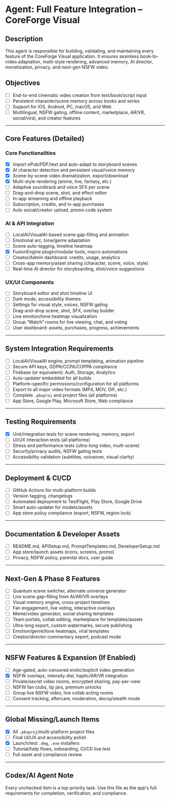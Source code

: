 # Agent: Full Feature Integration – CoreForge Visual

## Description
This agent is responsible for building, validating, and maintaining every feature of the CoreForge Visual application. It ensures seamless book-to-video adaptation, multi-style rendering, advanced memory, AI director, monetization, privacy, and next-gen NSFW video.

## Objectives
- [ ] End-to-end cinematic video creation from text/book/script input
- [ ] Persistent character/scene memory across books and series
- [ ] Support for iOS, Android, PC, macOS, and Web
- [ ] Multilingual, NSFW gating, offline content, marketplace, AR/VR, social/viral, and creator features

---

## Core Features (Detailed)

### Core Functionalities
- [x] Import ePub/PDF/text and auto-adapt to storyboard scenes
- [x] AI character detection and persistent visual/voice memory
- [x] Scene-by-scene video dramatization, export/download
- [x] Multi-style rendering (anime, live, fantasy, etc.)
- [ ] Adaptive soundtrack and voice SFX per scene
- [ ] Drag-and-drop scene, shot, and effect editor
- [ ] In-app streaming and offline playback
- [ ] Subscription, credits, and in-app purchases
- [ ] Auto social/creator upload, promo code system

### AI & API Integration
- [ ] LocalAI/VisualAI-based scene gap-filling and animation
- [ ] Emotional arc, tone/genre adaptation
- [ ] Scene auto-tagging, timeline heatmap
- [x] FusionEngine plugin/modular tools, macro automations
- [ ] Creator/Admin dashboard: credits, usage, analytics
- [ ] Cross-app memory/asset sharing (character, scene, voice, style)
- [ ] Real-time AI director for storyboarding, shot/voice suggestions

### UX/UI Components
- [ ] Storyboard editor and shot timeline UI
- [ ] Dark mode, accessibility themes
- [ ] Settings for visual style, voices, NSFW gating
- [ ] Drag-and-drop scene, shot, SFX, overlay builder
- [ ] Live emotion/tone heatmap visualization
- [ ] Group “Watch” rooms for live viewing, chat, and voting
- [ ] User dashboard: assets, purchases, progress, achievements

---

## System Integration Requirements
- [ ] LocalAI/VisualAI engine, prompt templating, animation pipeline
- [ ] Secure API keys, GDPR/CCPA/COPPA compliance
- [ ] Firebase (or equivalent): Auth, Storage, Analytics
- [ ] Auto-updater embedded for all builds
- [ ] Platform-specific permissions/configuration for all platforms
- [ ] Export to all major video formats (MP4, MOV, GIF, etc.)
- [ ] Complete `.pbxproj` and project files (all platforms)
- [ ] App Store, Google Play, Microsoft Store, Web compliance

---

## Testing Requirements
- [x] Unit/integration tests for scene rendering, memory, export
- [ ] UI/UX interaction tests (all platforms)
- [ ] Stress and performance tests (ultra-long video, multi-scene)
- [ ] Security/privacy audits, NSFW gating tests
- [ ] Accessibility validation (subtitles, voiceover, visual clarity)

---

## Deployment & CI/CD
- [ ] GitHub Actions for multi-platform builds
- [ ] Version tagging, changelogs
- [ ] Automated deployment to TestFlight, Play Store, Google Drive
- [ ] Smart auto-updater for models/assets
- [ ] App store policy compliance (export, NSFW, region lock)

---

## Documentation & Developer Assets
- [ ] README.md, APISetup.md, PromptTemplates.md, DeveloperSetup.md
- [ ] App store/launch assets (icons, screens, promo)
- [ ] Privacy, NSFW policy, parental docs, user guide

---

## Next-Gen & Phase 8 Features
- [ ] Quantum scene switcher, alternate universe generator
- [ ] Live scene gap-filling from AI/AR/VR overlays
- [ ] Visual memory engine, cross-project timelines
- [ ] Fan engagement, live voting, interactive overlays
- [ ] Meme/video generator, social sharing templates
- [ ] Team portals, collab editing, marketplace for templates/assets
- [ ] Ultra-long export, custom watermarks, secure publishing
- [ ] Emotion/genre/tone heatmaps, viral templates
- [ ] Creator/director commentary export, podcast mode

---

## NSFW Features & Expansion (If Enabled)
- [ ] Age-gated, auto-censored erotic/explicit video generation
- [x] NSFW overlays, intensity dial, haptic/AR/VR integration
- [ ] Private/secret video rooms, encrypted sharing, pay-per-view
- [ ] NSFW fan clubs, tip jars, premium unlocks
- [ ] Group live NSFW video, live collab acting rooms
- [ ] Consent tracking, aftercare, moderation, decoy/stealth mode

---

## Global Missing/Launch Items
- [x] All `.pbxproj`/multi-platform project files
- [ ] Final UI/UX and accessibility polish
- [x] Launch/test `.dmg`, `.exe` installers
- [ ] Tutorial/help flows, onboarding, CI/CD live test
- [ ] Full asset and compliance review

---

## Codex/AI Agent Note
Every unchecked item is a top-priority task. Use this file as the app's full requirements for completion, verification, and compliance.
